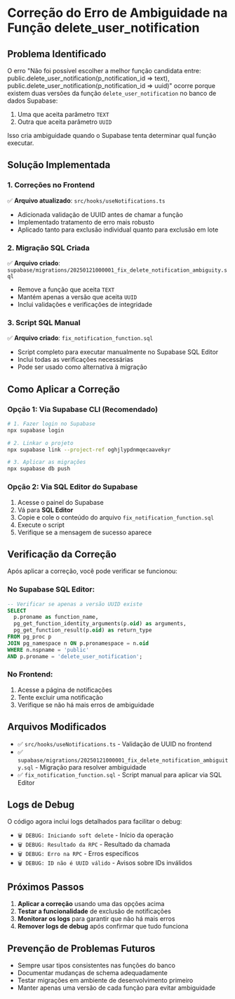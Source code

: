 # Correção do Erro de Ambiguidade na Função delete_user_notification

## Problema Identificado

O erro "Não foi possível escolher a melhor função candidata entre: public.delete_user_notification(p_notification_id => text), public.delete_user_notification(p_notification_id => uuid)" ocorre porque existem duas versões da função `delete_user_notification` no banco de dados Supabase:

1. Uma que aceita parâmetro `TEXT`
2. Outra que aceita parâmetro `UUID`

Isso cria ambiguidade quando o Supabase tenta determinar qual função executar.

## Solução Implementada

### 1. Correções no Frontend

✅ **Arquivo atualizado**: `src/hooks/useNotifications.ts`
- Adicionada validação de UUID antes de chamar a função
- Implementado tratamento de erro mais robusto
- Aplicado tanto para exclusão individual quanto para exclusão em lote

### 2. Migração SQL Criada

✅ **Arquivo criado**: `supabase/migrations/20250121000001_fix_delete_notification_ambiguity.sql`
- Remove a função que aceita `TEXT`
- Mantém apenas a versão que aceita `UUID`
- Inclui validações e verificações de integridade

### 3. Script SQL Manual

✅ **Arquivo criado**: `fix_notification_function.sql`
- Script completo para executar manualmente no Supabase SQL Editor
- Inclui todas as verificações necessárias
- Pode ser usado como alternativa à migração

## Como Aplicar a Correção

### Opção 1: Via Supabase CLI (Recomendado)

```bash
# 1. Fazer login no Supabase
npx supabase login

# 2. Linkar o projeto
npx supabase link --project-ref oghjlypdnmqecaavekyr

# 3. Aplicar as migrações
npx supabase db push
```

### Opção 2: Via SQL Editor do Supabase

1. Acesse o painel do Supabase
2. Vá para **SQL Editor**
3. Copie e cole o conteúdo do arquivo `fix_notification_function.sql`
4. Execute o script
5. Verifique se a mensagem de sucesso aparece

## Verificação da Correção

Após aplicar a correção, você pode verificar se funcionou:

### No Supabase SQL Editor:
```sql
-- Verificar se apenas a versão UUID existe
SELECT 
  p.proname as function_name,
  pg_get_function_identity_arguments(p.oid) as arguments,
  pg_get_function_result(p.oid) as return_type
FROM pg_proc p
JOIN pg_namespace n ON p.pronamespace = n.oid
WHERE n.nspname = 'public'
AND p.proname = 'delete_user_notification';
```

### No Frontend:
1. Acesse a página de notificações
2. Tente excluir uma notificação
3. Verifique se não há mais erros de ambiguidade

## Arquivos Modificados

- ✅ `src/hooks/useNotifications.ts` - Validação de UUID no frontend
- ✅ `supabase/migrations/20250121000001_fix_delete_notification_ambiguity.sql` - Migração para resolver ambiguidade
- ✅ `fix_notification_function.sql` - Script manual para aplicar via SQL Editor

## Logs de Debug

O código agora inclui logs detalhados para facilitar o debug:
- `🗑️ DEBUG: Iniciando soft delete` - Início da operação
- `🗑️ DEBUG: Resultado da RPC` - Resultado da chamada
- `🗑️ DEBUG: Erro na RPC` - Erros específicos
- `🗑️ DEBUG: ID não é UUID válido` - Avisos sobre IDs inválidos

## Próximos Passos

1. **Aplicar a correção** usando uma das opções acima
2. **Testar a funcionalidade** de exclusão de notificações
3. **Monitorar os logs** para garantir que não há mais erros
4. **Remover logs de debug** após confirmar que tudo funciona

## Prevenção de Problemas Futuros

- Sempre usar tipos consistentes nas funções do banco
- Documentar mudanças de schema adequadamente
- Testar migrações em ambiente de desenvolvimento primeiro
- Manter apenas uma versão de cada função para evitar ambiguidade